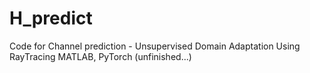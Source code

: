 # H_predict
Code for Channel prediction - Unsupervised Domain Adaptation 
Using RayTracing MATLAB, PyTorch (unfinished...)
